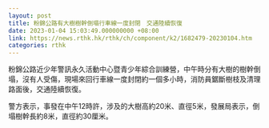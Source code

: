 ```yaml
---
layout: post
title: 粉錦公路有大樹樹幹倒塌行車線一度封閉　交通陸續恢復
date: 2023-01-04 15:03:49.000000000 +08:00
link: https://news.rthk.hk/rthk/ch/component/k2/1682479-20230104.htm
categories: rthk
---
```


粉錦公路近少年警訊永久活動中心暨青少年綜合訓練營，中午時分有大樹的樹幹倒塌，沒有人受傷，現場來回行車線一度封閉約一個多小時，消防員鋸斷樹枝及清理路面後，交通陸續恢復。

警方表示，事發在中午12時許，涉及的大樹高約20米、直徑5米，發展局表示，倒塌樹幹長約8米，直徑約30厘米。
